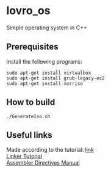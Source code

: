 # lovro_os
Simple operating system in C++

## Prerequisites
Install the following programs:  

```
sudo apt-get install virtualbox
sudo apt-get install grub-legacy-ec2 
sudo apt-get install xorriso 
```

## How to build

```
./GenerateIso.sh
```

## Useful links
Made according to the tutorial: [link](https://www.youtube.com/playlist?list=PLHh55M_Kq4OApWScZyPl5HhgsTJS9MZ6M)  
[Linker Tutorial](https://access.redhat.com/documentation/en-US/Red_Hat_Enterprise_Linux/4/html/Using_ld_the_GNU_Linker/script-format.html)  
[Assembler Directives Manual](ftp.gnu.org/old-gnu/Manuals/gas/html_chapter/as_7.html)  
